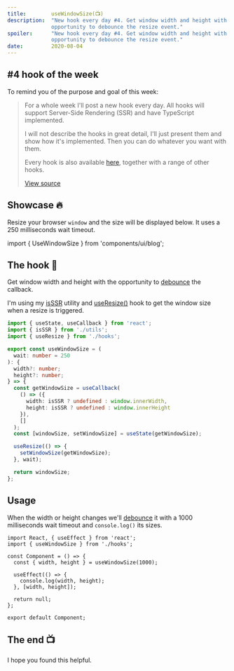 ```yaml
---
title:        useWindowSize(📺)
description:  "New hook every day #4. Get window width and height with the
              opportunity to debounce the resize event."
spoiler:      "New hook every day #4. Get window width and height with the
              opportunity to debounce the resize event."
date:         2020-08-04
---
```


## #4 hook of the week

To remind you of the purpose and goal of this week:

> For a whole week I'll post a new hook every day. All hooks will support Server-Side
> Rendering (SSR) and have TypeScript implemented.
>
> I will not describe the hooks in great detail, I'll just present them and show
> how it's implemented. Then you can do whatever you want with them.
> 
> Every hook is also available [here](https://github.com/gunnarx2/tobbelindstrom.com/tree/master/src/hooks),
> together with a range of other hooks.
>
> [View source](/blog/useMutationObserver/#new-hook-every-day-for-one-week-)

## Showcase 🔥

Resize your browser `window` and the size will be displayed below. It uses a 250
milliseconds wait timeout.

import { UseWindowSize } from 'components/ui/blog';

<UseWindowSize />

## The hook 🎣

Get window width and height with the opportunity to [debounce](https://lodash.com/docs/4.17.15#debounce)
the callback.

I'm using my [isSSR](/blog/useMutationObserver/#is-server-side-rendering)
utility and [useResize()](/blog/useResize/) hook to get the window size when a resize
is triggered.

```ts
import { useState, useCallback } from 'react';
import { isSSR } from './utils';
import { useResize } from './hooks';

export const useWindowSize = (
  wait: number = 250
): {
  width?: number;
  height?: number;
} => {
  const getWindowSize = useCallback(
    () => ({
      width: isSSR ? undefined : window.innerWidth,
      height: isSSR ? undefined : window.innerHeight
    }),
    []
  );
  const [windowSize, setWindowSize] = useState(getWindowSize);

  useResize(() => {
    setWindowSize(getWindowSize);
  }, wait);

  return windowSize;
};
```

## Usage

When the width or height changes we'll [debounce](https://lodash.com/docs/4.17.15#debounce)
it with a 1000 milliseconds wait timeout and `console.log()` its sizes.

```tsx
import React, { useEffect } from 'react';
import { useWindowSize } from './hooks';

const Component = () => {
  const { width, height } = useWindowSize(1000);

  useEffect(() => {
    console.log(width, height);
  }, [width, height]);

  return null;
};

export default Component;
```

## The end 📺

I hope you found this helpful.
